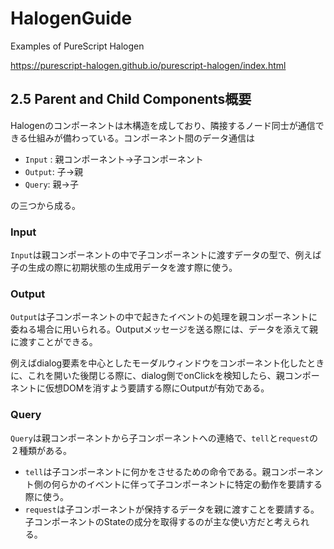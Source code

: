 # HalogenGuide
Examples of PureScript Halogen

https://purescript-halogen.github.io/purescript-halogen/index.html

## 2.5 Parent and Child Components概要

Halogenのコンポーネントは木構造を成しており、隣接するノード同士が通信できる仕組みが備わっている。コンポーネント間のデータ通信は

- ```Input``` : 親コンポーネント→子コンポーネント
- ```Output```: 子→親
- ```Query```: 親→子

の三つから成る。

### Input

```Input```は親コンポーネントの中で子コンポーネントに渡すデータの型で、例えば子の生成の際に初期状態の生成用データを渡す際に使う。

### Output

```Output```は子コンポーネントの中で起きたイベントの処理を親コンポーネントに委ねる場合に用いられる。Outputメッセージを送る際には、データを添えて親に渡すことができる。

例えばdialog要素を中心としたモーダルウィンドウをコンポーネント化したときに、これを開いた後閉じる際に、dialog側でonClickを検知したら、親コンポーネントに仮想DOMを消すよう要請する際にOutputが有効である。

### Query

```Query```は親コンポーネントから子コンポーネントへの連絡で、```tell```と```request```の２種類がある。

- ```tell```は子コンポーネントに何かをさせるための命令である。親コンポーネント側の何らかのイベントに伴って子コンポーネントに特定の動作を要請する際に使う。
- ```request```は子コンポーネントが保持するデータを親に渡すことを要請する。子コンポーネントのStateの成分を取得するのが主な使い方だと考えられる。
